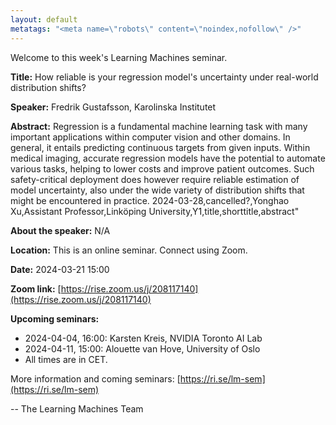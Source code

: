 ```yaml
---
layout: default
metatags: "<meta name=\"robots\" content=\"noindex,nofollow\" />"
---
```

Welcome to this week's Learning Machines seminar.

**Title:** How reliable is your regression model's uncertainty under real-world distribution shifts?

**Speaker:** Fredrik Gustafsson, Karolinska Institutet

**Abstract:** Regression is a fundamental machine learning task with many important applications within computer vision and other domains. In general, it entails predicting continuous targets from given inputs. Within medical imaging, accurate regression models have the potential to automate various tasks, helping to lower costs and improve patient outcomes. Such safety-critical deployment does however require reliable estimation of model uncertainty, also under the wide variety of distribution shifts that might be encountered in practice. 
2024-03-28,cancelled?,Yonghao Xu,Assistant Professor,Linköping University,Y1,title,shorttitle,abstract"

**About the speaker:** N/A

**Location:** This is an online seminar. Connect using Zoom.

**Date:** 2024-03-21 15:00

**Zoom link:** [https://rise.zoom.us/j/208117140](https://rise.zoom.us/j/208117140)

**Upcoming seminars:**

* 2024-04-04, 16:00: Karsten Kreis, NVIDIA Toronto AI Lab
* 2024-04-11, 15:00: Alouette van Hove, University of Oslo
* All times are in CET.

More information and coming seminars: [https://ri.se/lm-sem](https://ri.se/lm-sem)

-- The Learning Machines Team

